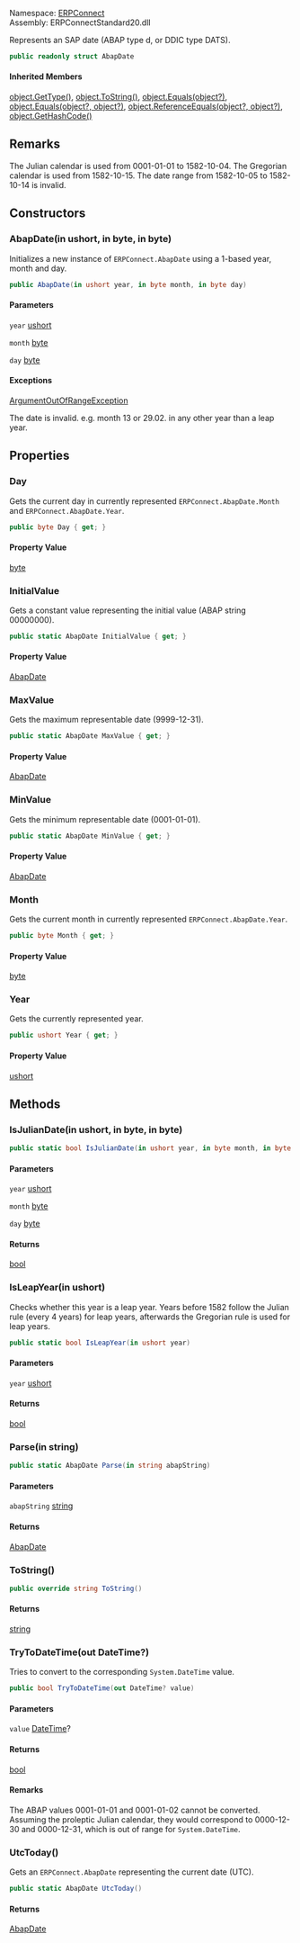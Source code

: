 
Namespace: [ERPConnect](index.md)  
Assembly: ERPConnectStandard20.dll  

Represents an SAP date (ABAP type d, or DDIC type DATS).

```csharp
public readonly struct AbapDate
```

#### Inherited Members

[object.GetType\(\)](https://learn.microsoft.com/dotnet/api/system.object.gettype), 
[object.ToString\(\)](https://learn.microsoft.com/dotnet/api/system.object.tostring), 
[object.Equals\(object?\)](https://learn.microsoft.com/dotnet/api/system.object.equals\#system\-object\-equals\(system\-object\)), 
[object.Equals\(object?, object?\)](https://learn.microsoft.com/dotnet/api/system.object.equals\#system\-object\-equals\(system\-object\-system\-object\)), 
[object.ReferenceEquals\(object?, object?\)](https://learn.microsoft.com/dotnet/api/system.object.referenceequals), 
[object.GetHashCode\(\)](https://learn.microsoft.com/dotnet/api/system.object.gethashcode)

## Remarks

The Julian calendar is used from 0001-01-01 to 1582-10-04.
The Gregorian calendar is used from 1582-10-15.
The date range from 1582-10-05 to 1582-10-14 is invalid.

## Constructors

### <a id="ERPConnect_AbapDate__ctor_System_UInt16__System_Byte__System_Byte__"></a> AbapDate\(in ushort, in byte, in byte\)

Initializes a new instance of `ERPConnect.AbapDate` using
a 1-based year, month and day.

```csharp
public AbapDate(in ushort year, in byte month, in byte day)
```

#### Parameters

`year` [ushort](https://learn.microsoft.com/dotnet/api/system.uint16)

`month` [byte](https://learn.microsoft.com/dotnet/api/system.byte)

`day` [byte](https://learn.microsoft.com/dotnet/api/system.byte)

#### Exceptions

 [ArgumentOutOfRangeException](https://learn.microsoft.com/dotnet/api/system.argumentoutofrangeexception)

The date is invalid. e.g. month 13 or 29.02. in any other year than a leap year.

## Properties

### <a id="ERPConnect_AbapDate_Day"></a> Day

Gets the current day in currently represented `ERPConnect.AbapDate.Month` and `ERPConnect.AbapDate.Year`.

```csharp
public byte Day { get; }
```

#### Property Value

 [byte](https://learn.microsoft.com/dotnet/api/system.byte)

### <a id="ERPConnect_AbapDate_InitialValue"></a> InitialValue

Gets a constant value representing the initial value (ABAP string 00000000).

```csharp
public static AbapDate InitialValue { get; }
```

#### Property Value

 [AbapDate](ERPConnect.AbapDate.md)

### <a id="ERPConnect_AbapDate_MaxValue"></a> MaxValue

Gets the maximum representable date (9999-12-31).

```csharp
public static AbapDate MaxValue { get; }
```

#### Property Value

 [AbapDate](ERPConnect.AbapDate.md)

### <a id="ERPConnect_AbapDate_MinValue"></a> MinValue

Gets the minimum representable date (0001-01-01).

```csharp
public static AbapDate MinValue { get; }
```

#### Property Value

 [AbapDate](ERPConnect.AbapDate.md)

### <a id="ERPConnect_AbapDate_Month"></a> Month

Gets the current month in currently represented `ERPConnect.AbapDate.Year`.

```csharp
public byte Month { get; }
```

#### Property Value

 [byte](https://learn.microsoft.com/dotnet/api/system.byte)

### <a id="ERPConnect_AbapDate_Year"></a> Year

Gets the currently represented year.

```csharp
public ushort Year { get; }
```

#### Property Value

 [ushort](https://learn.microsoft.com/dotnet/api/system.uint16)

## Methods

### <a id="ERPConnect_AbapDate_IsJulianDate_System_UInt16__System_Byte__System_Byte__"></a> IsJulianDate\(in ushort, in byte, in byte\)

```csharp
public static bool IsJulianDate(in ushort year, in byte month, in byte day)
```

#### Parameters

`year` [ushort](https://learn.microsoft.com/dotnet/api/system.uint16)

`month` [byte](https://learn.microsoft.com/dotnet/api/system.byte)

`day` [byte](https://learn.microsoft.com/dotnet/api/system.byte)

#### Returns

 [bool](https://learn.microsoft.com/dotnet/api/system.boolean)

### <a id="ERPConnect_AbapDate_IsLeapYear_System_UInt16__"></a> IsLeapYear\(in ushort\)

Checks whether this year is a leap year. Years before 1582 follow
the Julian rule (every 4 years) for leap years, afterwards the
Gregorian rule is used for leap years.

```csharp
public static bool IsLeapYear(in ushort year)
```

#### Parameters

`year` [ushort](https://learn.microsoft.com/dotnet/api/system.uint16)

#### Returns

 [bool](https://learn.microsoft.com/dotnet/api/system.boolean)

### <a id="ERPConnect_AbapDate_Parse_System_String__"></a> Parse\(in string\)

```csharp
public static AbapDate Parse(in string abapString)
```

#### Parameters

`abapString` [string](https://learn.microsoft.com/dotnet/api/system.string)

#### Returns

 [AbapDate](ERPConnect.AbapDate.md)

### <a id="ERPConnect_AbapDate_ToString"></a> ToString\(\)

```csharp
public override string ToString()
```

#### Returns

 [string](https://learn.microsoft.com/dotnet/api/system.string)

### <a id="ERPConnect_AbapDate_TryToDateTime_System_Nullable_System_DateTime___"></a> TryToDateTime\(out DateTime?\)

Tries to convert to the corresponding `System.DateTime` value.

```csharp
public bool TryToDateTime(out DateTime? value)
```

#### Parameters

`value` [DateTime](https://learn.microsoft.com/dotnet/api/system.datetime)?

#### Returns

 [bool](https://learn.microsoft.com/dotnet/api/system.boolean)

#### Remarks

The ABAP values 0001-01-01 and 0001-01-02 cannot be converted.
Assuming the proleptic Julian calendar, they would correspond to 0000-12-30 and 0000-12-31,
which is out of range for `System.DateTime`.

### <a id="ERPConnect_AbapDate_UtcToday"></a> UtcToday\(\)

Gets an `ERPConnect.AbapDate` representing the current date (UTC).

```csharp
public static AbapDate UtcToday()
```

#### Returns

 [AbapDate](ERPConnect.AbapDate.md)

